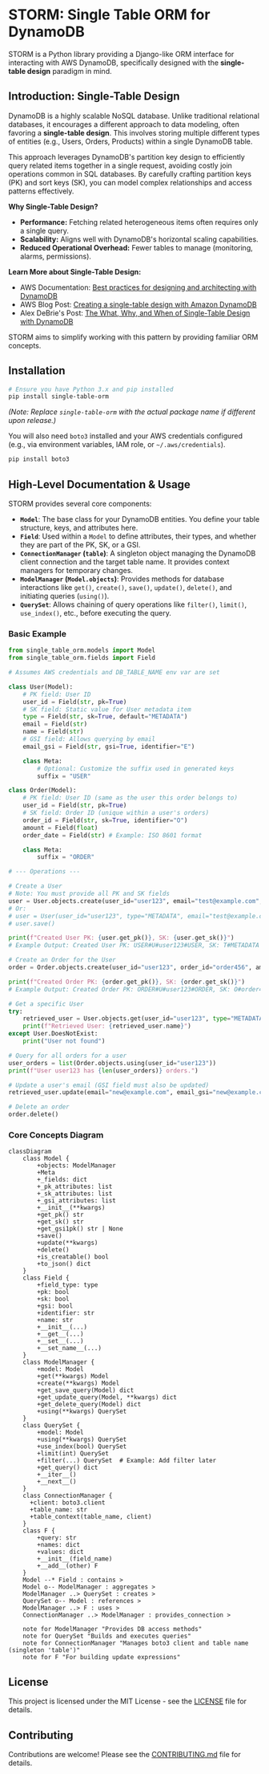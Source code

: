 # STORM: Single Table ORM for DynamoDB

STORM is a Python library providing a Django-like ORM interface for interacting with AWS DynamoDB, specifically designed with the **single-table design** paradigm in mind.

## Introduction: Single-Table Design

DynamoDB is a highly scalable NoSQL database. Unlike traditional relational databases, it encourages a different approach to data modeling, often favoring a **single-table design**. This involves storing multiple different types of entities (e.g., Users, Orders, Products) within a single DynamoDB table.

This approach leverages DynamoDB's partition key design to efficiently query related items together in a single request, avoiding costly join operations common in SQL databases. By carefully crafting partition keys (PK) and sort keys (SK), you can model complex relationships and access patterns effectively.

**Why Single-Table Design?**

*   **Performance:** Fetching related heterogeneous items often requires only a single query.
*   **Scalability:** Aligns well with DynamoDB's horizontal scaling capabilities.
*   **Reduced Operational Overhead:** Fewer tables to manage (monitoring, alarms, permissions).

**Learn More about Single-Table Design:**

*   AWS Documentation: [Best practices for designing and architecting with DynamoDB](https://docs.aws.amazon.com/amazondynamodb/latest/developerguide/best-practices.html)
*   AWS Blog Post: [Creating a single-table design with Amazon DynamoDB](https://aws.amazon.com/blogs/compute/creating-a-single-table-design-with-amazon-dynamodb/)
*   Alex DeBrie's Post: [The What, Why, and When of Single-Table Design with DynamoDB](https://alexdebrie.com/posts/dynamodb-single-table/)

STORM aims to simplify working with this pattern by providing familiar ORM concepts.

## Installation

```bash
# Ensure you have Python 3.x and pip installed
pip install single-table-orm
```

*(Note: Replace `single-table-orm` with the actual package name if different upon release.)*

You will also need `boto3` installed and your AWS credentials configured (e.g., via environment variables, IAM role, or `~/.aws/credentials`).

```bash
pip install boto3
```

## High-Level Documentation & Usage

STORM provides several core components:

*   **`Model`**: The base class for your DynamoDB entities. You define your table structure, keys, and attributes here.
*   **`Field`**: Used within a `Model` to define attributes, their types, and whether they are part of the PK, SK, or a GSI.
*   **`ConnectionManager` (`table`)**: A singleton object managing the DynamoDB client connection and the target table name. It provides context managers for temporary changes.
*   **`ModelManager` (`Model.objects`)**: Provides methods for database interactions like `get()`, `create()`, `save()`, `update()`, `delete()`, and initiating queries (`using()`).
*   **`QuerySet`**: Allows chaining of query operations like `filter()`, `limit()`, `use_index()`, etc., before executing the query.

### Basic Example

```python
from single_table_orm.models import Model
from single_table_orm.fields import Field

# Assumes AWS credentials and DB_TABLE_NAME env var are set

class User(Model):
    # PK field: User ID
    user_id = Field(str, pk=True)
    # SK field: Static value for User metadata item
    type = Field(str, sk=True, default="METADATA")
    email = Field(str)
    name = Field(str)
    # GSI field: Allows querying by email
    email_gsi = Field(str, gsi=True, identifier="E")

    class Meta:
        # Optional: Customize the suffix used in generated keys
        suffix = "USER"

class Order(Model):
    # PK field: User ID (same as the user this order belongs to)
    user_id = Field(str, pk=True)
    # SK field: Order ID (unique within a user's orders)
    order_id = Field(str, sk=True, identifier="O")
    amount = Field(float)
    order_date = Field(str) # Example: ISO 8601 format

    class Meta:
        suffix = "ORDER"

# --- Operations ---

# Create a User
# Note: You must provide all PK and SK fields
user = User.objects.create(user_id="user123", email="test@example.com", name="Test User", email_gsi="test@example.com")
# Or:
# user = User(user_id="user123", type="METADATA", email="test@example.com", name="Test User", email_gsi="test@example.com")
# user.save()

print(f"Created User PK: {user.get_pk()}, SK: {user.get_sk()}")
# Example Output: Created User PK: USER#U#user123#USER, SK: T#METADATA

# Create an Order for the User
order = Order.objects.create(user_id="user123", order_id="order456", amount=99.99, order_date="2024-01-01T10:00:00Z")

print(f"Created Order PK: {order.get_pk()}, SK: {order.get_sk()}")
# Example Output: Created Order PK: ORDER#U#user123#ORDER, SK: O#order456

# Get a specific User
try:
    retrieved_user = User.objects.get(user_id="user123", type="METADATA")
    print(f"Retrieved User: {retrieved_user.name}")
except User.DoesNotExist:
    print("User not found")

# Query for all orders for a user
user_orders = list(Order.objects.using(user_id="user123"))
print(f"User user123 has {len(user_orders)} orders.")

# Update a user's email (GSI field must also be updated)
retrieved_user.update(email="new@example.com", email_gsi="new@example.com")

# Delete an order
order.delete()
```

### Core Concepts Diagram

```mermaid
classDiagram
    class Model {
        +objects: ModelManager
        +Meta
        +_fields: dict
        +_pk_attributes: list
        +_sk_attributes: list
        +_gsi_attributes: list
        +__init__(**kwargs)
        +get_pk() str
        +get_sk() str
        +get_gsi1pk() str | None
        +save()
        +update(**kwargs)
        +delete()
        +is_creatable() bool
        +to_json() dict
    }
    class Field {
        +field_type: type
        +pk: bool
        +sk: bool
        +gsi: bool
        +identifier: str
        +name: str
        +__init__(...)
        +__get__(...)
        +__set__(...)
        +__set_name__(...)
    }
    class ModelManager {
        +model: Model
        +get(**kwargs) Model
        +create(**kwargs) Model
        +get_save_query(Model) dict
        +get_update_query(Model, **kwargs) dict
        +get_delete_query(Model) dict
        +using(**kwargs) QuerySet
    }
    class QuerySet {
        +model: Model
        +using(**kwargs) QuerySet
        +use_index(bool) QuerySet
        +limit(int) QuerySet
        +filter(...) QuerySet  # Example: Add filter later
        +get_query() dict
        +__iter__()
        +__next__()
    }
    class ConnectionManager {
      +client: boto3.client
      +table_name: str
      +table_context(table_name, client)
    }
    class F {
        +query: str
        +names: dict
        +values: dict
        +__init__(field_name)
        +__add__(other) F
    }
    Model --* Field : contains >
    Model o-- ModelManager : aggregates >
    ModelManager ..> QuerySet : creates >
    QuerySet o-- Model : references >
    ModelManager ..> F : uses >
    ConnectionManager ..> ModelManager : provides_connection >

    note for ModelManager "Provides DB access methods"
    note for QuerySet "Builds and executes queries"
    note for ConnectionManager "Manages boto3 client and table name (singleton 'table')"
    note for F "For building update expressions"
```

## License

This project is licensed under the MIT License - see the [LICENSE](LICENSE) file for details.

## Contributing

Contributions are welcome! Please see the [CONTRIBUTING.md](CONTRIBUTING.md) file for details.
